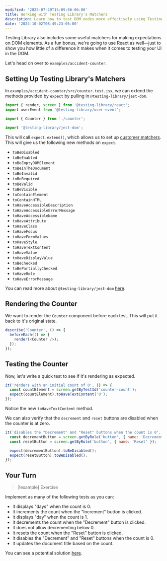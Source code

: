 ```yaml
---
modified: '2025-07-29T15:09:56-06:00'
title: Working with Testing Library's Matchers
description: Learn how to test DOM nodes more effectively using Testing Library's Matchers
date: '2024-10-02T08:49:23-05:00'
---
```


Testing Library also includes some useful matchers for making expectations on DOM elements. As a fun bonus, we're going to use React as well—just to show you how little of a difference it makes when it comes to testing your UI in the DOM.

Let's head on over to `examples/accident-counter`.

## Setting Up Testing Library's Matchers

In `examples/accident-counter/src/counter.test.jsx`, we can extend the methods provided by `expect` by pulling in `@testing-library/jest-dom`.

```jsx
import { render, screen } from '@testing-library/react';
import userEvent from '@testing-library/user-event';

import { Counter } from './counter';

import '@testing-library/jest-dom';
```

This will call `expect.extend()`, which allows us to set up [customer matchers](custom-matchers.md). This will give us the following new methods on `expect`.

- `toBeDisabled`
- `toBeEnabled`
- `toBeEmptyDOMElement`
- `toBeInTheDocument`
- `toBeInvalid`
- `toBeRequired`
- `toBeValid`
- `toBeVisible`
- `toContainElement`
- `toContainHTML`
- `toHaveAccessibleDescription`
- `toHaveAccessibleErrorMessage`
- `toHaveAccessibleName`
- `toHaveAttribute`
- `toHaveClass`
- `toHaveFocus`
- `toHaveFormValues`
- `toHaveStyle`
- `toHaveTextContent`
- `toHaveValue`
- `toHaveDisplayValue`
- `toBeChecked`
- `toBePartiallyChecked`
- `toHaveRole`
- `toHaveErrorMessage`

You can read more about `@testing-library/jest-dom` [here](https://github.com/testing-library/jest-dom).

## Rendering the Counter

We want to render the `Counter` component before each test. This will put it back to it's original state.

```javascript
describe('Counter', () => {
  beforeEach(() => {
    render(<Counter />);
  });
});
```

## Testing the Counter

Now, let's write a quick test to see if it's rendering as expected.

```javascript
it('renders with an initial count of 0', () => {
  const countElement = screen.getByTestId('counter-count');
  expect(countElement).toHaveTextContent('0');
});
```

Notice the new `toHaveTextContent` method.

We can also verify that the `decrement` and `reset` buttons are disabled when the counter is at zero.

```javascript
it('disables the "Decrement" and "Reset" buttons when the count is 0', () => {
  const decrementButton = screen.getByRole('button', { name: 'Decrement' });
  const resetButton = screen.getByRole('button', { name: 'Reset' });

  expect(decrementButton).toBeDisabled();
  expect(resetButton).toBeDisabled();
});
```

## Your Turn

> [!example] Exercise

Implement as many of the following tests as you can:

- It displays "days" when the count is 0.
- It increments the count when the "Increment" button is clicked.
- It displays "day" when the count is 1.
- It decrements the count when the "Decrement" button is clicked.
- It does not allow decrementing below 0.
- It resets the count when the "Reset" button is clicked.
- It disables the "Decrement" and "Reset" buttons when the count is 0.
- It updates the document title based on the count.

You can see a potential solution [here](accident-counter-solution.md).
